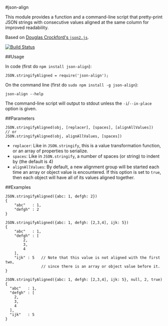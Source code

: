 #json-align

This module provides a function and a command-line script that pretty-print
JSON strings with consecutive values aligned at the same column for improved
readability.

Based on [Douglas Crockford's `json2.js`](https://github.com/douglascrockford/JSON-js/blob/master/json2.js).

[![Build Status](https://travis-ci.org/nylen/node-json-align.png?branch=master)](https://travis-ci.org/nylen/node-json-align)

##Usage

In code (first do `npm install json-align`):

    JSON.stringifyAligned = require('json-align');

On the command line (first do `sudo npm install -g json-align`):

    json-align --help

The command-line script will output to stdout unless the `-i`/`--in-place`
option is given.

##Parameters

    JSON.stringifyAligned(obj, [replacer], [spaces], [alignAllValues])
    // or
    JSON.stringifyAligned(obj, alignAllValues, [spaces])

 - `replacer`: Like in `JSON.stringify`, this is a value transformation
   function, or an array of properties to serialize.
 - `spaces`: Like in `JSON.stringify`, a number of spaces (or string) to indent
   by (the default is 4)
 - `alignAllValues`: By default, a new alignment group will be started each
   time an array or object value is encountered.  If this option is set to
   `true`, then each object will have all of its values aligned together.

##Examples

```
JSON.stringifyAligned({abc: 1, defgh: 2})
{
    "abc"   : 1,
    "defgh" : 2
}
```

```
JSON.stringifyAligned({abc: 1, defgh: [2,3,4], ijk: 5})
{
    "abc"   : 1,
    "defgh" : [
        2,
        3,
        4
    ],
    "ijk" : 5   // Note that this value is not aligned with the first two,
                // since there is an array or object value before it.
}
```

```
JSON.stringifyAligned({abc: 1, defgh: [2,3,4], ijk: 5}, null, 2, true)
{
  "abc"   : 1,
  "defgh" : [
    2,
    3,
    4
  ],
  "ijk"   : 5
}
```
